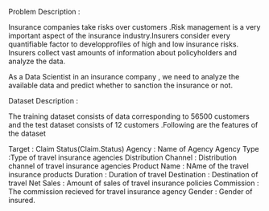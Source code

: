 Problem Description : 

Insurance companies take risks over customers .Risk management is a very important aspect of the insurance industry.Insurers consider every quantifiable factor to developprofiles of high and low insurance risks. Insurers collect vast amounts of information about policyholders and analyze the data.

As a Data Scientist in an insurance company , we need to analyze the available data and predict whether to sanction the insurance  or not.

Dataset Description :
 
The training dataset consists of data corresponding to 56500 customers and the test dataset consists of 12 customers .Following are the features of the dataset 

Target : Claim Status(Claim.Status)
Agency : Name of Agency
Agency Type :Type of travel insurance agencies
Distribution Channel : Distribution channel of travel insurance agencies
Product Name : NAme of the travel insurance products
Duration : Duration of travel
Destination : Destination of travel
Net Sales : Amount of sales of travel insurance policies
Commission : The commission recieved for travel insurance agency
Gender : Gender of insured.
